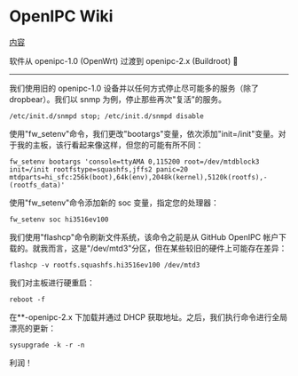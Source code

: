 # OpenIPC Wiki 
[内容](../README.zh.md)

软件从 openipc-1.0 (OpenWrt) 过渡到 openipc-2.x (Buildroot) 👻 
------------------------------------------ ------------------------------------------

我们使用旧的 openipc-1.0 设备并以任何方式停止尽可能多的服务（除了 dropbear）。我们以 snmp 为例，停止那些再次"复活"的服务。

```
/etc/init.d/snmpd stop; /etc/init.d/snmpd disable
```

使用"fw_setenv"命令，我们更改"bootargs"变量，依次添加"init=/init"变量。对于我的主板，该行看起来像这样，但您的可能有所不同：

```
fw_setenv bootargs 'console=ttyAMA 0,115200 root=/dev/mtdblock3 init=/init rootfstype=squashfs,jffs2 panic=20 mtdparts=hi_sfc:256k(boot),64k(env),2048k(kernel),5120k(rootfs),-(rootfs_data)'
```

使用"fw_setenv"命令添加新的 soc 变量，指定您的处理器：

```
fw_setenv soc hi3516ev100
```

我们使用"flashcp"命令刷新文件系统，该命令之前是从 GitHub OpenIPC 帐户下载的。就我而言，这是"/dev/mtd3"分区，但在某些较旧的硬件上可能存在差异：

```
flashcp -v rootfs.squashfs.hi3516ev100 /dev/mtd3
```

我们对主板进行硬重启：

```
reboot -f
```

在**-openipc-2.x 下加载并通过 DHCP 获取地址。之后，我们执行命令进行全局漂亮的更新：

```
sysupgrade -k -r -n
```

利润！

